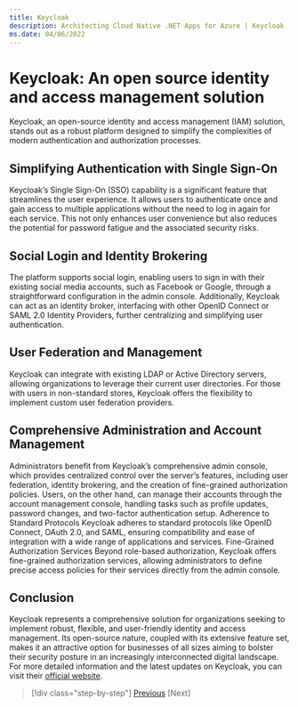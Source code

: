 ```yaml
---
title: Keycloak
description: Architecting Cloud Native .NET Apps for Azure | Keycloak
ms.date: 04/06/2022
---
```


# Keycloak: An open source identity and access management solution

Keycloak, an open-source identity and access management (IAM) solution, stands out as a robust platform designed to simplify the complexities of modern authentication and authorization processes.

## Simplifying Authentication with Single Sign-On
Keycloak’s Single Sign-On (SSO) capability is a significant feature that streamlines the user experience. It allows users to authenticate once and gain access to multiple applications without the need to log in again for each service. This not only enhances user convenience but also reduces the potential for password fatigue and the associated security risks.

## Social Login and Identity Brokering
The platform supports social login, enabling users to sign in with their existing social media accounts, such as Facebook or Google, through a straightforward configuration in the admin console. Additionally, Keycloak can act as an identity broker, interfacing with other OpenID Connect or SAML 2.0 Identity Providers, further centralizing and simplifying user authentication.

## User Federation and Management
Keycloak can integrate with existing LDAP or Active Directory servers, allowing organizations to leverage their current user directories. For those with users in non-standard stores, Keycloak offers the flexibility to implement custom user federation providers.

## Comprehensive Administration and Account Management
Administrators benefit from Keycloak’s comprehensive admin console, which provides centralized control over the server’s features, including user federation, identity brokering, and the creation of fine-grained authorization policies. Users, on the other hand, can manage their accounts through the account management console, handling tasks such as profile updates, password changes, and two-factor authentication setup.
Adherence to Standard Protocols
Keycloak adheres to standard protocols like OpenID Connect, OAuth 2.0, and SAML, ensuring compatibility and ease of integration with a wide range of applications and services.
Fine-Grained Authorization Services
Beyond role-based authorization, Keycloak offers fine-grained authorization services, allowing administrators to define precise access policies for their services directly from the admin console.

## Conclusion
Keycloak represents a comprehensive solution for organizations seeking to implement robust, flexible, and user-friendly identity and access management. Its open-source nature, coupled with its extensive feature set, makes it an attractive option for businesses of all sizes aiming to bolster their security posture in an increasingly interconnected digital landscape.
For more detailed information and the latest updates on Keycloak, you can visit their [official website](https://www.keycloak.org/).

>[!div class="step-by-step"]
>[Previous](identity-server.md)
>[Next]